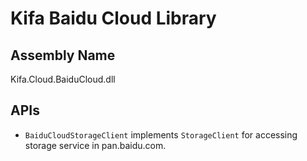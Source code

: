 Kifa Baidu Cloud Library
===

Assembly Name
---
Kifa.Cloud.BaiduCloud.dll

APIs
---
 - `BaiduCloudStorageClient` implements `StorageClient` for accessing storage service in pan.baidu.com.
